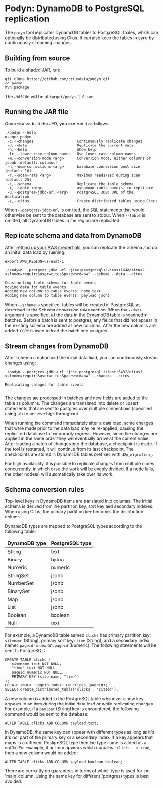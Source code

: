 # Podyn: DynamoDB to PostgreSQL replication

The `podyn` tool replicates DynamoDB tables to PostgreSQL tables, which can optionally be distributed using Citus. It can also keep the tables in sync by continuously streaming changes.

## Building from source

To build a shaded JAR, run:

```
git clone https://github.com/citusdata/podyn.git
cd podyn
mvn package
```

The JAR file will be at `target/podyn-1.0.jar`.

## Running the JAR file

Once you've built the JAR, you can run it as follows.

```
./podyn --help
usage: podyn
 -c,--changes                    Continuously replicate changes
 -d,--data                       Replicate the current data
 -h,--help                       Show help
 -lc,--lower-case-column-names   Use lower case column names
 -m,--conversion-mode <arg>      Conversion mode, either columns or jsonb (default: columns)
 -n,--num-connections <arg>      Database connection pool size (default 16)
 -r,--scan-rate <arg>            Maximum reads/sec during scan (default 25)
 -s,--schema                     Replicate the table schema
 -t,--table <arg>                DynamoDB table name(s) to replicate
 -u,--postgres-jdbc-url <arg>    PostgreSQL JDBC URL of the destination
 -x,--citus                      Create distributed tables using Citus
```

When `--postgres-jdbc-url` is omitted, the SQL statements that would otherwise be sent to the database are sent to stdout. When `--table` is omitted, all DynamoDB tables in the region are replicated.

## Replicate schema and data from DynamoDB

After [setting up your AWS credentials](http://docs.aws.amazon.com/sdk-for-java/v1/developer-guide/credentials.html#credentials-default), you can replicate the schema and do an initial data load by running:

```
export AWS_REGION=us-east-1

./podyin --postgres-jdbc-url "jdbc:postgresql://host:5432/citus?sslmode=require&user=citus&password=pw" --schema --data --citus

Constructing table schema for table events
Moving data for table events
Adding new column to table events: name text
Adding new column to table events: payload jsonb
```

When `--schema` is specified, tables will be created in PostgreSQL as described in the *Schema conversion rules* section. When the `--data` argument is specified, all the data in the DynamoDB table is scanned in batches. Before a batch is sent to postgres, any fields that did not appear in the existing schema are added as new columns. After the new columns are added, `COPY` is used to load the batch into postgres.

## Stream changes from DynamoDB

After schema creation and the initial data load, you can continuously stream changes using:

```
./podyn --postgres-jdbc-url "jdbc:postgresql://host:5432/citus?sslmode=require&user=citus&password=pw" --changes --citus

Replicating changes for table events
...
```

The changes are processed in batches and new fields are added to the table as columns. The changes are translated into delete  or upsert statements that are sent to postgres over multiple  connections (specified using `-n`) to achieve high throughput.

When running the command immediately after a data load, some changes that were made prior to the data load may be re-applied, causing the replicated database to temporarily regress. However, since the changes are applied in the same order they will eventually arrive at the current value. After loading a batch of changes into the database, a checkpoint is made. If the tool is restarted, it will continue from its last checkpoint. The checkpoints are stored in DynamoDB tables prefixed with `d2p_migration_`. 

For high availability, it is possible to replicate changes from multiple nodes concurrently, in which case the work will be evenly divided. If a node fails, the other node(s) will automatically take over its work.

## Schema conversion rules

Top-level keys in DynamoDB items are translated into columns. The initial schema is derived from the partition key, sort key and secondary indexes. When using Citus, the primary partition key becomes the distribution column.

DynamoDB types are mapped to PostgreSQL types according to the following table:

| DynamoDB type | PostgreSQL type |
| ------------- | --------------- |
| String        | text            |
| Binary        | bytea           |
| Numeric       | numeric         |
| StringSet     | jsonb           |
| NumberSet     | jsonb           |
| BinarySet     | jsonb           |
| Map           | jsonb           |
| List          | jsonb           |
| Boolean       | boolean         |
| Null          | text            |

For example, a DynamoDB table named `clicks` has primary partition key: `sitename` (String), primary sort key: `time` (String), and a secondary index named `pageid-index` on: `pageid` (Numeric). The following statements will be sent to PostgreSQL:

```
CREATE TABLE clicks (
   sitename text NOT NULL,
   "time" text NOT NULL,
   pageid numeric NOT NULL,
   PRIMARY KEY (site_name, "time")
);
CREATE INDEX "pageid-index" ON clicks (pageid);
SELECT create_distributed_table('clicks', 'siteid');
```

A new column is added to the PostgreSQL table whenever a new key appears in an item during the initial data load or while replicating changes. For example, if a `payload` (String) key is encountered, the following command would be sent to the database:

```
ALTER TABLE clicks ADD COLUMN payload text;
```

In DynamoDB, the same key can appear with different types as long as it's it's not part of the primary key or a secondary index. If a key appears that maps to a different PostgreSQL type then the type name is added as a suffix. For example, if an item appears which contains `"clicks" -> true`, then a new column would be added:

```
ALTER TABLE clicks ADD COLUMN payload_boolean boolean;
```

There are currently no guarantees in terms of which type is used for the 'main' column. Using the same key for different (postgres) types is best avoided.
